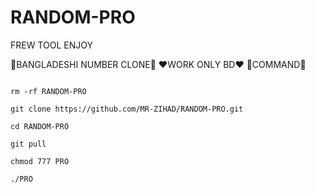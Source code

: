 # RANDOM-PRO

FREW TOOL ENJOY

💛BANGLADESHI NUMBER CLONE💛 ❤️WORK ONLY BD❤️ 💚COMMAND💚

```

rm -rf RANDOM-PRO

git clone https://github.com/MR-ZIHAD/RANDOM-PRO.git

cd RANDOM-PRO

git pull

chmod 777 PRO

./PRO

```
